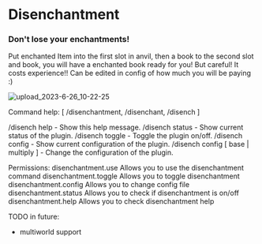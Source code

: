# Disenchantment
### Don't lose your enchantments!

Put enchanted Item into the first slot in anvil, then a book to the second slot and book, you will have a enchanted book ready for you! But careful! It costs experience!! Can be edited in config of how much you will be paying :)

![upload_2023-6-26_10-22-25](https://github.com/H7KZ/Disenchantment/assets/74021016/59610f9a-06a5-4806-a7f0-db8694aff7e1)


Command help:
[ /disenchantment, /disenchant, /disench ]

/disench help - Show this help message.
/disench status - Show current status of the plugin.
/disench toggle - Toggle the plugin on/off.
/disench config - Show current configuration of the plugin.
/disench config [ base | multiply ] - Change the configuration of the plugin.


Permissions:
disenchantment.use Allows you to use the disenchantment command
disenchantment.toggle Allows you to toggle disenchantment
disenchantment.config Allows you to change config file
disenchantment.status Allows you to check if disenchantment is on/off
disenchantment.help Allows you to check disenchantment help

TODO in future:
- multiworld support
